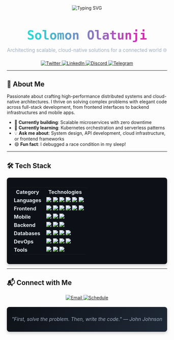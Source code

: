 <div align="center">
  <img src="https://readme-typing-svg.demolab.com?font=JetBrains+Mono&size=24&pause=1000&color=00FFDD&center=true&vCenter=true&width=500&lines=Solomon+Olatunji;Full-Stack+Engineer+%7C+Cloud+Architect;Building+the+Future+of+Scalable+Systems" alt="Typing SVG" />
  
  <h1 style="font-family: 'JetBrains Mono', monospace; font-size: 2.8em; background: linear-gradient(90deg, #00FFDD, #FF00AA); -webkit-background-clip: text; -webkit-text-fill-color: transparent; margin-bottom: 0.3em;">Solomon Olatunji</h1>
  <p style="font-family: 'Inter', sans-serif; color: #A0AEC0; font-size: 1.1em; margin-bottom: 1.5em;">Architecting scalable, cloud-native solutions for a connected world 🌐</p>

  <!-- Social Badges -->
  <a href="https://twitter.com/eminisolomon">
    <img src="https://img.shields.io/badge/Twitter-1DA1F2?style=for-the-badge&logo=twitter&logoColor=white" alt="Twitter"/>
  </a>
  <a href="https://www.linkedin.com/in/realsolomon/">
    <img src="https://img.shields.io/badge/LinkedIn-0077B5?style=for-the-badge&logo=linkedin&logoColor=white" alt="LinkedIn"/>
  </a>
  <a href="https://discord.com/users/879699712150757416">
    <img src="https://img.shields.io/badge/Discord-5865F2?style=for-the-badge&logo=discord&logoColor=white" alt="Discord"/>
  </a>
  <a href="https://t.me/eminisolomon">
    <img src="https://img.shields.io/badge/Telegram-26A5E4?style=for-the-badge&logo=telegram&logoColor=white" alt="Telegram"/>
  </a>
</div>

---

## 🚀 About Me
Passionate about crafting high-performance distributed systems and cloud-native architectures. I thrive on solving complex problems with elegant code across full-stack development, from frontend interfaces to backend infrastructures and mobile apps.

- 🔧 **Currently building**: Scalable microservices with zero downtime
- 📖 **Currently learning**: Kubernetes orchestration and serverless patterns
- 💡 **Ask me about**: System design, API development, cloud infrastructure, or frontend frameworks
- 😄 **Fun fact**: I debugged a race condition in my sleep!

---

## 🛠️ Tech Stack
<div align="center" style="background: #0D1117; padding: 1em; border-radius: 8px; box-shadow: 0 4px 10px rgba(0,0,0,0.2);">
  <table style="font-family: 'Inter', sans-serif; color: #E2E8F0;">
    <tr><th>Category</th><th>Technologies</th></tr>
    <tr><td><b>Languages</b></td><td><img src="https://img.shields.io/badge/TypeScript-3178C6?style=flat-square&logo=typescript" /> <img src="https://img.shields.io/badge/Python-3776AB?style=flat-square&logo=python" /> <img src="https://img.shields.io/badge/Go-00ADD8?style=flat-square&logo=go" /> <img src="https://img.shields.io/badge/PHP-777BB4?style=flat-square&logo=php" /> <img src="https://img.shields.io/badge/HTML-239120?style=flat-square&logo=html5" /> <img src="https://img.shields.io/badge/CSS-1572B6?style=flat-square&logo=css3" /></td></tr>
    <tr><td><b>Frontend</b></td><td><img src="https://img.shields.io/badge/React-61DAFB?style=flat-square&logo=react" /> <img src="https://img.shields.io/badge/Angular-DD0031?style=flat-square&logo=angular" /> <img src="https://img.shields.io/badge/Vue.js-4FC08D?style=flat-square&logo=vue.js" /> <img src="https://img.shields.io/badge/Svelte-FF3E00?style=flat-square&logo=svelte" /> <img src="https://img.shields.io/badge/Next.js-000000?style=flat-square&logo=next.js" /> <img src="https://img.shields.io/badge/Tailwind-38B2AC?style=flat-square&logo=tailwindcss" /></td></tr>
    <tr><td><b>Mobile</b></td><td><img src="https://img.shields.io/badge/React_Native-20232A?style=flat-square&logo=react" /> <img src="https://img.shields.io/badge/Expo-000020?style=flat-square&logo=expo" /> <img src="https://img.shields.io/badge/Flutter-02569B?style=flat-square&logo=flutter" /></td></tr>
    <tr><td><b>Backend</b></td><td><img src="https://img.shields.io/badge/Node.js-339933?style=flat-square&logo=node.js" /> <img src="https://img.shields.io/badge/FastAPI-009688?style=flat-square&logo=fastapi" /> <img src="https://img.shields.io/badge/Laravel-FF2D20?style=flat-square&logo=laravel" /></td></tr>
    <tr><td><b>Databases</b></td><td><img src="https://img.shields.io/badge/MySQL-4479A1?style=flat-square&logo=mysql" /> <img src="https://img.shields.io/badge/PostgreSQL-4169E1?style=flat-square&logo=postgresql" /> <img src="https://img.shields.io/badge/MongoDB-47A248?style=flat-square&logo=mongodb" /> <img src="https://img.shields.io/badge/Redis-DC382D?style=flat-square&logo=redis" /></td></tr>
    <tr><td><b>DevOps</b></td><td><img src="https://img.shields.io/badge/Docker-2496ED?style=flat-square&logo=docker" /> <img src="https://img.shields.io/badge/Kubernetes-326CE5?style=flat-square&logo=kubernetes" /> <img src="https://img.shields.io/badge/AWS-232F3E?style=flat-square&logo=amazonaws" /> <img src="https://img.shields.io/badge/Terraform-623CE4?style=flat-square&logo=terraform" /></td></tr>
    <tr><td><b>Tools</b></td><td><img src="https://img.shields.io/badge/Git-F05032?style=flat-square&logo=git" /> <img src="https://img.shields.io/badge/VS_Code-007ACC?style=flat-square&logo=visualstudiocode" /> <img src="https://img.shields.io/badge/Postman-FF6C37?style=flat-square&logo=postman" /></td></tr>
  </table>
</div>

---

## 📬 Connect with Me
<div align="center">
  <a href="mailto:me@solomonolatunji.com">
    <img src="https://img.shields.io/badge/Email-D14836?style=for-the-badge&logo=gmail&logoColor=white" alt="Email"/>
  </a>
  <a href="https://calendly.com/realsolomon/30min">
    <img src="https://img.shields.io/badge/Schedule-4285F4?style=for-the-badge&logo=calendar&logoColor=white" alt="Schedule"/>
  </a>
</div>

<div align="center" style="margin-top: 1.5em; padding: 1em; background: linear-gradient(135deg, #0D1117, #1F2937); border-radius: 8px; box-shadow: 0 4px 10px rgba(0,0,0,0.2);">
  <p style="font-family: 'Inter', sans-serif; color: #A0AEC0; font-style: italic; font-size: 1.1em;">
    "First, solve the problem. Then, write the code." — John Johnson
  </p>
</div>
